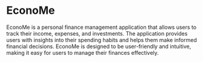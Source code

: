 # EconoMe
EconoMe is a personal finance management application that allows users to track their income, expenses, and investments. The application provides users with insights into their spending habits and helps them make informed financial decisions. EconoMe is designed to be user-friendly and intuitive, making it easy for users to manage their finances effectively.